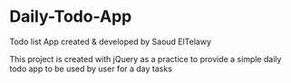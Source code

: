 # Daily-Todo-App
Todo list App created &amp; developed by Saoud ElTelawy 

<p>This project is created with jQuery as a practice to provide a simple daily todo app to be used by user for a day tasks</p>
